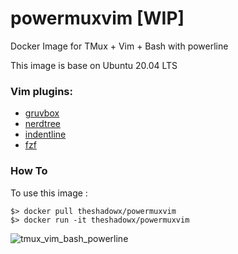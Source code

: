 # powermuxvim \[WIP\]
Docker Image for TMux + Vim + Bash with powerline 

This image is base on Ubuntu 20.04 LTS

### Vim plugins:
* [gruvbox](https://github.com/morhetz/gruvbox)
* [nerdtree](https://github.com/scrooloose/nerdtree)
* [indentline](https://github.com/Yggdroot/indentLine)
* [fzf](https://github.com/junegunn/fzf.vim)

### How To
To use this image :
```
$> docker pull theshadowx/powermuxvim
$> docker run -it theshadowx/powermuxvim
```

![tmux_vim_bash_powerline](https://user-images.githubusercontent.com/976569/48664653-d1780600-ea99-11e8-9694-d0d795fd987a.jpg)

